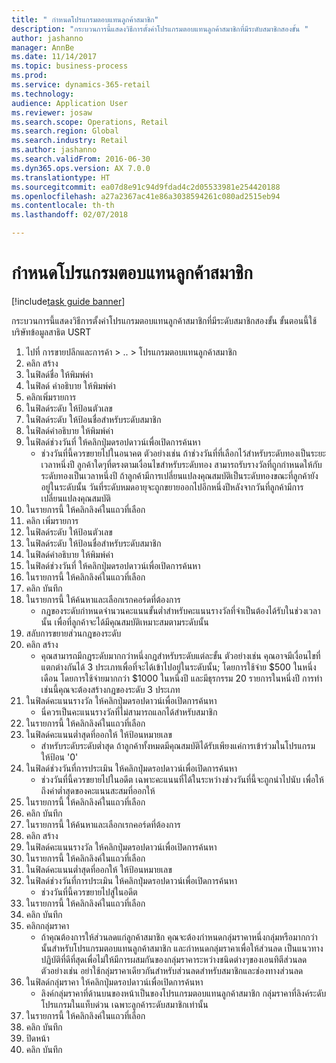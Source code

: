 ```yaml
--- 
title: " กำหนดโปรแกรมตอบแทนลูกค้าสมาชิก"
description: "กระบวนการนี้แสดงวิธีการตั้งค่าโปรแกรมตอบแทนลูกค้าสมาชิกที่มีระดับสมาชิกสองขั้น "
author: jashanno
manager: AnnBe
ms.date: 11/14/2017
ms.topic: business-process
ms.prod: 
ms.service: dynamics-365-retail
ms.technology: 
audience: Application User
ms.reviewer: josaw
ms.search.scope: Operations, Retail
ms.search.region: Global
ms.search.industry: Retail
ms.author: jashanno
ms.search.validFrom: 2016-06-30
ms.dyn365.ops.version: AX 7.0.0
ms.translationtype: HT
ms.sourcegitcommit: ea07d8e91c94d9fdad4c2d05533981e254420188
ms.openlocfilehash: a27a2367ac41e86a3038594261c080ad2515eb94
ms.contentlocale: th-th
ms.lasthandoff: 02/07/2018

---
```

# <a name="define-loyalty-programs"></a> กำหนดโปรแกรมตอบแทนลูกค้าสมาชิก

[!include[task guide banner](../includes/task-guide-banner.md)]

กระบวนการนี้แสดงวิธีการตั้งค่าโปรแกรมตอบแทนลูกค้าสมาชิกที่มีระดับสมาชิกสองขั้น  ขั้นตอนนี้ใช้บริษัทข้อมูลสาธิต USRT

1. ไปที่ การขายปลีกและการค้า > .. > โปรแกรมตอบแทนลูกค้าสมาชิก
2. คลิก สร้าง
3. ในฟิลด์ชื่อ ให้พิมพ์ค่า 
4. ในฟิลด์ คำอธิบาย ให้พิมพ์ค่า
5. คลิกเพิ่มรายการ
6. ในฟิลด์ระดับ ให้ป้อนตัวเลข
7. ในฟิลด์ระดับ ให้ป้อนชื่อสำหรับระดับสมาชิก
8. ในฟิลด์คำอธิบาย ให้พิมพ์ค่า
9. ในฟิลด์ช่วงวันที่ ให้คลิกปุ่มดรอปดาวน์เพื่อเปิดการค้นหา
    * ช่วงวันที่นี้ควรขยายไปในอนาคต ตัวอย่างเช่น ถ้าช่วงวันที่ที่เลือกไว้สำหรับระดับทองเป็นระยะเวลาหนึ่งปี ลูกค้าใดๆที่ตรงตามเงื่อนไขสำหรับระดับทอง สามารถรับรางวัลที่ถูกกำหนดให้กับระดับทองเป็นเวลาหนึ่งปี ถ้าลูกค้ามีการเปลี่ยนแปลงคุณสมบัติเป็นระดับทองขณะที่ลูกค้ายังอยู่ในระดับนั้น วันที่ระดับหมดอายุจะถูกขยายออกไปอีกหนึ่งปีหลังจากวันที่ลูกค้ามีการเปลี่ยนแปลงคุณสมบัติ  
10. ในรายการนี้ ให้คลิกลิงค์ในแถวที่เลือก
11. คลิก เพิ่มรายการ
12. ในฟิลด์ระดับ ให้ป้อนตัวเลข
13. ในฟิลด์ระดับ ให้ป้อนชื่อสำหรับระดับสมาชิก
14. ในฟิลด์คำอธิบาย ให้พิมพ์ค่า
15. ในฟิลด์ช่วงวันที่ ให้คลิกปุ่มดรอปดาวน์เพื่อเปิดการค้นหา
16. ในรายการนี้ ให้คลิกลิงค์ในแถวที่เลือก
17. คลิก บันทึก
18. ในรายการนี้ ให้ค้นหาและเลือกเรกคอร์ดที่ต้องการ
    * กฎของระดับกำหนดจำนวนคะแนนขั้นต่ำสำหรับคะแนนรางวัลที่จำเป็นต้องได้รับในช่วงเวลานั้น เพื่อที่ลูกค้าจะได้มีคุณสมบัติเหมาะสมตามระดับนั้น  
19. สลับการขยายส่วนกฎของระดับ
20. คลิก สร้าง
    * คุณสามารถมีกฎระดับมากกว่าหนึ่งกฎสำหรับระดับแต่ละขั้น  ตัวอย่างเช่น คุณอาจมีเงื่อนไขที่แตกต่างกันได้ 3 ประเภทเพื่อที่จะได้เข้าไปอยู่ในระดับนั้น; โดยการใช้จ่าย $500 ในหนึ่งเดือน โดยการใช้จ่ายมากกว่า $1000 ในหนึ่งปี และมีธุรกรรม 20 รายการในหนึ่งปี  การทำเช่นนี้คุณจะต้องสร้างกฎของระดับ 3 ประเภท  
21. ในฟิลด์คะแนนรางวัล ให้คลิกปุ่มดรอปดาวน์เพื่อเปิดการค้นหา
    * นี่ควรเป็นคะแนนรางวัลที่ไม่สามารถแลกได้สำหรับสมาชิก  
22. ในรายการนี้ ให้คลิกลิงค์ในแถวที่เลือก
23. ในฟิลด์คะแนนต่ำสุดที่ออกให้ ให้ป้อนหมายเลข
    * สำหรับระดับระดับต่ำสุด ถ้าลูกค้าทั้งหมดมีคุณสมบัติได้รับเพียงแค่การเข้าร่วมในโปรแกรม ให้ป้อน '0'  
24. ในฟิลด์ช่วงวันที่การประเมิน ให้คลิกปุ่มดรอปดาวน์เพื่อเปิดการค้นหา
    * ช่วงวันที่นี้ควรขยายไปในอดีต เฉพาะคะแนนที่ได้ในระหว่างช่วงวันที่นี้จะถูกนำไปนับ เพื่อให้ถึงค่าต่ำสุดของคะแนนสะสมที่ออกให้  
25. ในรายการนี้ ให้คลิกลิงค์ในแถวที่เลือก
26. คลิก บันทึก
27. ในรายการนี้ ให้ค้นหาและเลือกเรกคอร์ดที่ต้องการ
28. คลิก สร้าง
29. ในฟิลด์คะแนนรางวัล ให้คลิกปุ่มดรอปดาวน์เพื่อเปิดการค้นหา
30. ในรายการนี้ ให้คลิกลิงค์ในแถวที่เลือก
31. ในฟิลด์คะแนนต่ำสุดที่ออกให้ ให้ป้อนหมายเลข
32. ในฟิลด์ช่วงวันที่การประเมิน ให้คลิกปุ่มดรอปดาวน์เพื่อเปิดการค้นหา
    * ช่วงวันที่นี้ควรขยายไปสู่ในอดีต   
33. ในรายการนี้ ให้คลิกลิงค์ในแถวที่เลือก
34. คลิก บันทึก
35. คลิกกลุ่มราคา
    * ถ้าคุณต้องการให้ส่วนลดแก่ลูกค้าสมาชิก คุณจะต้องกำหนดกลุ่มราคาหนึ่งกลุ่มหรือมากกว่านั้นสำหรับโปรแกรมตอบแทนลูกค้าสมาชิก และกำหนดกลุ่มราคาเพื่อให้ส่วนลด เป็นแนวทางปฏิบัติที่ดีที่สุดเพื่อไม่ให้มีการผสมกันของกลุ่มราคาระหว่างชนิดต่างๆของเอนทิตีส่วนลด  ตัวอย่างเช่น อย่าใช้กลุ่มราคาเดียวกันสำหรับส่วนลดสำหรับสมาชิกและช่องทางส่วนลด  
36. ในฟิลด์กลุ่มราคา ให้คลิกปุ่มดรอปดาวน์เพื่อเปิดการค้นหา
    * ลิงค์กลุ่มราคาที่ด้านบนของหน้าเป็นของโปรแกรมตอบแทนลูกค้าสมาชิก กลุ่มราคาที่ลิงค์ระดับโปรแกรมในแท็บด่วน เฉพาะลูกค้าระดับสมาชิกเท่านั้น  
37. ในรายการนี้ ให้คลิกลิงค์ในแถวที่เลือก
38. คลิก บันทึก
39. ปิดหน้า
40. คลิก บันทึก


